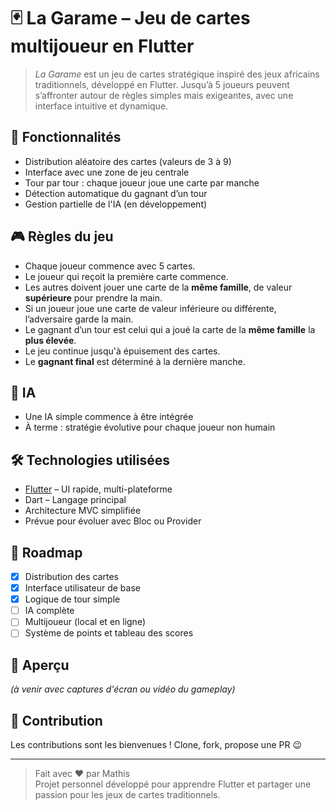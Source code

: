 # 🃏 La Garame – Jeu de cartes multijoueur en Flutter

> _La Garame_ est un jeu de cartes stratégique inspiré des jeux africains traditionnels, développé en Flutter. Jusqu’à 5 joueurs peuvent s’affronter autour de règles simples mais exigeantes, avec une interface intuitive et dynamique.

## 🚀 Fonctionnalités

- Distribution aléatoire des cartes (valeurs de 3 à 9)
- Interface avec une zone de jeu centrale
- Tour par tour : chaque joueur joue une carte par manche
- Détection automatique du gagnant d’un tour
- Gestion partielle de l'IA (en développement)

## 🎮 Règles du jeu

- Chaque joueur commence avec 5 cartes.
- Le joueur qui reçoit la première carte commence.
- Les autres doivent jouer une carte de la **même famille**, de valeur **supérieure** pour prendre la main.
- Si un joueur joue une carte de valeur inférieure ou différente, l’adversaire garde la main.
- Le gagnant d’un tour est celui qui a joué la carte de la **même famille** la **plus élevée**.
- Le jeu continue jusqu'à épuisement des cartes.
- Le **gagnant final** est déterminé à la dernière manche.

## 🧠 IA

- Une IA simple commence à être intégrée
- À terme : stratégie évolutive pour chaque joueur non humain

## 🛠️ Technologies utilisées

- [Flutter](https://flutter.dev/) – UI rapide, multi-plateforme
- Dart – Langage principal
- Architecture MVC simplifiée
- Prévue pour évoluer avec Bloc ou Provider

## 📅 Roadmap

- [x] Distribution des cartes
- [x] Interface utilisateur de base
- [x] Logique de tour simple
- [ ] IA complète
- [ ] Multijoueur (local et en ligne)
- [ ] Système de points et tableau des scores

## 📸 Aperçu

*(à venir avec captures d'écran ou vidéo du gameplay)*

## 🔄 Contribution

Les contributions sont les bienvenues ! Clone, fork, propose une PR 😉

---

> Fait avec ❤️ par Mathis  
> Projet personnel développé pour apprendre Flutter et partager une passion pour les jeux de cartes traditionnels.
